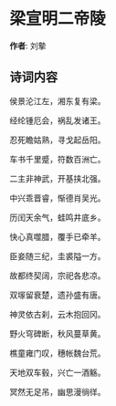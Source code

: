 # 梁宣明二帝陵

**作者**: 刘摰

## 诗词内容

侯景沦江左，湘东复有梁。

经纶锺厄会，祸乱发诸王。

忍死瞻姑熟，寻戈起岳阳。

车书千里蹙，符数百洲亡。

二主非神武，开基挟北强。

中兴乖晋睿，惭德肖吴光。

历闰天余气，蛙鸣井底乡。

快心真噬腊，覆手已牵羊。

臣妾随三纪，圭裘隘一方。

故都终契阔，宗祀各悲凉。

双塜留衰楚，遗孙盛有唐。

神灵依古刹，云木抱回冈。

野火穹碑断，秋风蔓草黄。

樵童雍门叹，穗帐魏台荒。

天地双车毂，兴亡一酒觞。

冥然无足吊，幽思漫徜徉。

